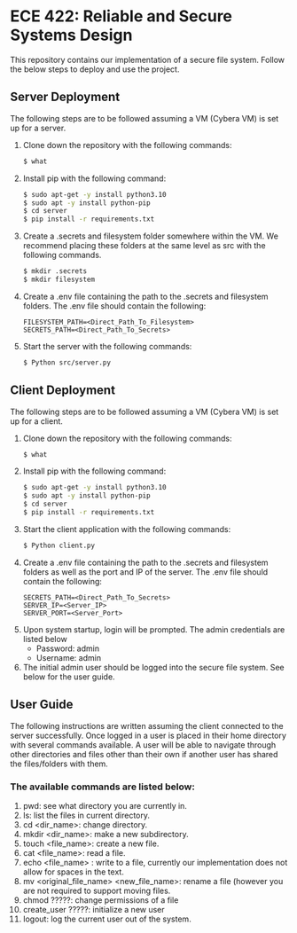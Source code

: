 ECE 422: Reliable and Secure Systems Design 
=============
This repository contains our implementation of a secure file system. Follow the below steps to deploy and use the project.


## Server Deployment
The following steps are to be followed assuming a VM (Cybera VM) is set up for a server.
1. Clone down the repository with the following commands:
    ```bash
    $ what 
    ```
2. Install pip with the following command:
    ```bash
    $ sudo apt-get -y install python3.10
    $ sudo apt -y install python-pip
    $ cd server
    $ pip install -r requirements.txt
    ```
3. Create a .secrets and filesystem folder somewhere within the VM. We recommend placing these folders at the same level as src with the following commands. 
    ```bash
    $ mkdir .secrets
    $ mkdir filesystem
    ```
4. Create a .env file containing the path to the .secrets and filesystem folders. The .env file should contain the following:
    ```
    FILESYSTEM_PATH=<Direct_Path_To_Filesystem>
    SECRETS_PATH=<Direct_Path_To_Secrets>
    ```
   
6. Start the server with the following commands:
    ```bash
    $ Python src/server.py
    ```

## Client Deployment
The following steps are to be followed assuming a VM (Cybera VM) is set up for a client.
1. Clone down the repository with the following commands:
    ```bash
    $ what 
    ```
2. Install pip with the following command:
    ```bash
    $ sudo apt-get -y install python3.10
    $ sudo apt -y install python-pip
    $ cd server
    $ pip install -r requirements.txt
    ```
3. Start the client application with the following commands:
    ```bash
    $ Python client.py
    ```
4. Create a .env file containing the path to the .secrets and filesystem folders as well as the port and IP of the server. The .env file should contain the following:
    ```
    SECRETS_PATH=<Direct_Path_To_Secrets>
    SERVER_IP=<Server_IP>
    SERVER_PORT=<Server_Port>
    ```
5. Upon system startup, login will be prompted. The admin credentials are listed below
   * Password: admin
   * Username: admin
6. The initial admin user should be logged into the secure file system. See below for the user guide.

## User Guide
The following instructions are written assuming the client connected to the server successfully.
Once logged in a user is placed in their home directory with several commands available. A user will be able to navigate through other directories and files other than their own if another user has shared the files/folders with them. 

### The available commands are listed below:
1. pwd: see what directory you are currently in.
2. ls: list the files in current directory.
3. cd <dir_name>: change directory.
4. mkdir <dir_name>: make a new subdirectory.
5. touch <file_name>: create a new file.
6. cat <file_name>: read a file.
7. echo <file_name> <text>: write to a file, currently our implementation does not allow for spaces in the text. 
8. mv <original_file_name> <new_file_name>: rename a file (however you are not required to support moving files.
9. chmod ?????: change permissions of a file
10. create_user ?????: initialize a new user 
11. logout: log the current user out of the system.



